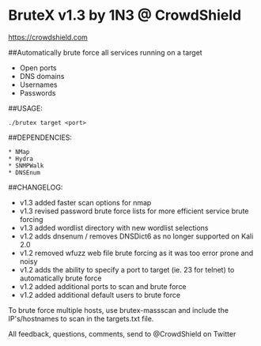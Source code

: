 # BruteX v1.3 by 1N3 @ CrowdShield
https://crowdshield.com

##Automatically brute force all services running on a target

* Open ports
* DNS domains
* Usernames
* Passwords

##USAGE:
```
./brutex target <port>
```

##DEPENDENCIES:
```
* NMap
* Hydra
* SNMPWalk
* DNSEnum
```

##CHANGELOG:
* v1.3 added faster scan options for nmap
* v1.3 revised password brute force lists for more efficient service brute forcing
* v1.3 added wordlist directory with new wordlist selections
* v1.2 adds dnsenum / removes DNSDict6 as no longer supported on Kali 2.0
* v1.2 removed wfuzz web file brute forcing as it was too error prone and noisy
* v1.2 adds the ability to specify a port to target (ie. 23 for telnet) to automatically brute force
* v1.2 added additional ports to scan and brute force
* v1.2 added additional default users to brute force

To brute force multiple hosts, use brutex-massscan and include the IP's/hostnames to scan in the targets.txt file.

All feedback, questions, comments, send to @CrowdShield on Twitter
